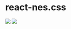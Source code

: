 # react-nes.css
[![](https://img.shields.io/bundlephobia/min/react.svg)](https://www.npmjs.com/package/@cstrnt/react-nes.css)
[![](https://img.shields.io/npm/v/@cycle/core.svg)](https://www.npmjs.com/package/@cstrnt/react-nes.css)
